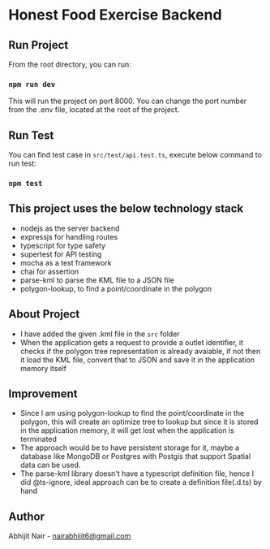 # Honest Food Exercise Backend

## Run Project

From the root directory, you can run:

### `npm run dev`

This will run the project on port 8000. You can change the port number from the .env file, located at the root of the project.

## Run Test

You can find test case in `src/test/api.test.ts`, execute below command to run test:

### `npm test`

## This project uses the below technology stack

+ nodejs as the server backend
+ expressjs for handling routes
+ typescript for type safety
+ supertest for API testing
+ mocha as a test framework
+ chai for assertion
+ parse-kml to parse the KML file to a JSON file
+ polygon-lookup, to find a point/coordinate in the polygon


## About Project

+ I have added the given .kml file in the `src` folder
+ When the application gets a request to provide a outlet identifier, it checks if the polygon tree representation is already avaiable, if not then it load the KML file, convert that to JSON and save it in the application memory itself

## Improvement

+ Since I am using polygon-lookup to find the point/coordinate in the polygon, this will create an optimize tree to lookup but since it is stored in the application memory, it will get lost when the application is terminated
+ The approach would be to have persistent storage for it, maybe a database like MongoDB or Postgres with Postgis that support Spatial data can be used.
+ The parse-kml library doesn't have a typescript definition file, hence I did @ts-ignore, ideal approach can be to create a definition file(.d.ts) by hand

## Author

Abhijit Nair - nairabhijit6@gmail.com

